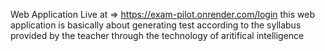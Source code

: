 Web Application Live at => https://exam-pilot.onrender.com/login
this web application is basically about generating test according to the syllabus provided by the teacher through the technology of aritifical intelligence

